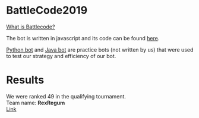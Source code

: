 # BattleCode2019

[What is Battlecode?](http://www.battlecode.org/)    

The bot is written in javascript and its code can be found [here](/bots/example_js/).  

[Python bot](/bots/exampy/) and [Java bot](/bots/example_java/) are practice bots (not written by us) that were used to test our strategy and efficiency of our bot.   

# Results

We were ranked 49 in the qualifying tournament.  
Team name: **RexRegum**  
[Link](https://challonge.com/bc19quals/standings)   
